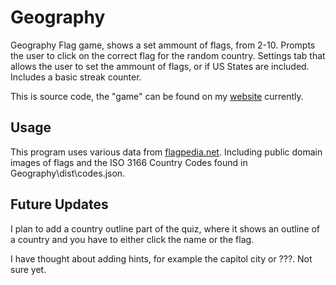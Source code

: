# Geography


Geography Flag game, shows a set ammount of flags, from 2-10. Prompts the user to click on the correct flag for the random country.
Settings tab that allows the user to set the ammount of flags, or if US States are included. Includes a basic streak counter.

This is source code, the "game" can be found on my [website](https://www.solomonhas.com) currently.


## Usage

This program uses various data from [flagpedia.net](https://flagpedia.net/). Including public domain images of flags and the ISO 3166 Country Codes found in Geography\dist\codes.json.

## Future Updates
I plan to add a country outline part of the quiz, where it shows an outline of a country and you have to either click the name or the flag.

I have thought about adding hints, for example the capitol city or ???. Not sure yet.
